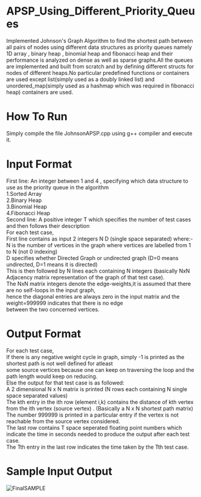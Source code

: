 # APSP_Using_Different_Priority_Queues
Implemented Johnson's Graph Algorithm to find the shortest path between all pairs of nodes using different data structures as priority queues namely 1D array , binary heap , binomial heap and fibonacci heap and their performance is analyzed on dense as well as sparse graphs.All the queues are implemented and built from scratch and by defining different structs for nodes of different heaps.No particular predefined functions or containers are used except list(simply used as a doubly linked list) and unordered_map(simply used as a hashmap which was required in fibonacci heap) containers are used.

# How To Run 
Simply compile the file JohnsonAPSP.cpp using g++ compiler and execute it.

# Input Format
First line: An integer between 1 and 4 , specifying which data structure to use as the priority queue in the algorithm\
1.Sorted Array\
2.Binary Heap\
3.Binomial Heap\
4.Fibonacci Heap\
Second line: A positive integer T which specifies the number of test cases and then follows their description\
For each test case,\
First line contains as input 2 integers N D (single space separated) where:-\
N is the number of vertices in the graph where vertices are labelled from 1 to N (not 0 indexing)\
D specifies whether Directed Graph or undirected graph (D=0 means undirected, D=1 means it is directed)\
This is then followed by N lines each containing N integers (basically NxN Adjacency matrix representation of the graph of that test case).\
The NxN matrix integers denote the edge-weights,it is assumed that there are no self-loops in the input graph,\
hence the diagonal entries are always zero in the input matrix and the weight=999999 indicates that there is no edge \
between the two concerned vertices.

# Output Format
For each test case,\
If there is any negative weight cycle in graph, simply -1 is printed as the shortest path is not well defined for atleast\
some source vertices because one can keep on traversing the loop and the path length would keep on reducing.\
Else the output for that test case is as followed:\
A 2 dimensional N x N matrix is printed (N rows each containing N single space separated values) \
The kth entry in the ith row (element i,k) contains the distance of kth vertex from the ith vertex (source vertex) . (Basically a N x N shortest path matrix) \
The number 999999 is printed in a particular entry if the vertex is not reachable from the source vertex considered. \
The last row contains T space seperated floating point numbers which indicate the time in seconds needed to produce the output after each test case. \
The Tth entry in the last row indicates the time taken by the Tth test case. 

# Sample Input Output
![FinalSAMPLE](https://user-images.githubusercontent.com/81764242/118814599-f1d4e580-b8cd-11eb-8fe3-9bbf9468975f.jpg)
